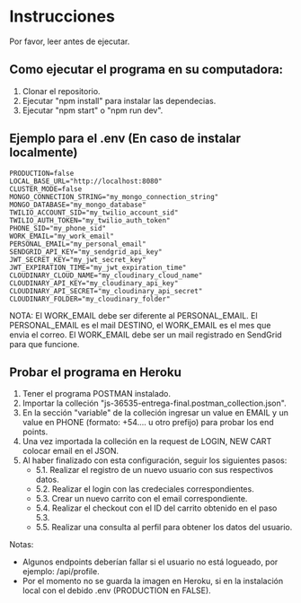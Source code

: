 # Instrucciones

Por favor, leer antes de ejecutar.

## Como ejecutar el programa en su computadora:

1. Clonar el repositorio.
2. Ejecutar "npm install" para instalar las dependecias.
3. Ejecutar "npm start" o "npm run dev".

## Ejemplo para el .env (En caso de instalar localmente)

```
PRODUCTION=false
LOCAL_BASE_URL="http://localhost:8080"
CLUSTER_MODE=false
MONGO_CONNECTION_STRING="my_mongo_connection_string"
MONGO_DATABASE="my_mongo_database"
TWILIO_ACCOUNT_SID="my_twilio_account_sid"
TWILIO_AUTH_TOKEN="my_twilio_auth_token"
PHONE_SID="my_phone_sid"
WORK_EMAIL="my_work_email"
PERSONAL_EMAIL="my_personal_email"
SENDGRID_API_KEY="my_sendgrid_api_key"
JWT_SECRET_KEY="my_jwt_secret_key"
JWT_EXPIRATION_TIME="my_jwt_expiration_time"
CLOUDINARY_CLOUD_NAME="my_cloudinary_cloud_name"
CLOUDINARY_API_KEY="my_cloudinary_api_key"
CLOUDINARY_API_SECRET="my_cloudinary_api_secret"
CLOUDINARY_FOLDER="my_cloudinary_folder"
```

NOTA: El WORK_EMAIL debe ser diferente al PERSONAL_EMAIL. El PERSONAL_EMAIL es el mail DESTINO, el WORK_EMAIL es el mes que envia el correo. El WORK_EMAIL debe ser un mail
registrado en SendGrid para que funcione.

## Probar el programa en Heroku

1. Tener el programa POSTMAN instalado.
2. Importar la colleción "js-36535-entrega-final.postman_collection.json".
3. En la sección "variable" de la colleción ingresar un value en EMAIL y un value en PHONE (formato: +54.... u otro prefijo) para probar los end points.
4. Una vez importada la colleción en la request de LOGIN, NEW CART colocar email en el JSON.
5. Al haber finalizado con esta configuración, seguir los siguientes pasos:
   - 5.1. Realizar el registro de un nuevo usuario con sus respectivos datos.
   - 5.2. Realizar el login con las credeciales correspondientes.
   - 5.3. Crear un nuevo carrito con el email correspondiente.
   - 5.4. Realizar el checkout con el ID del carrito obtenido en el paso 5.3.
   - 5.5. Realizar una consulta al perfil para obtener los datos del usuario.

Notas:

- Algunos endpoints deberían fallar si el usuario no está logueado, por ejemplo: /api/profile.
- Por el momento no se guarda la imagen en Heroku, si en la instalación local con el debido .env (PRODUCTION en FALSE).
